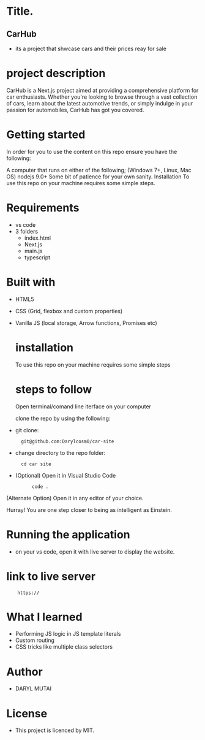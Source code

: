 
# Title.
 ## CarHub
- its a project that shwcase cars and their prices reay for sale 
# project description
CarHub is a Next.js project aimed at providing a comprehensive platform for car enthusiasts. Whether you're looking to browse through a vast collection of cars, learn about the latest automotive trends, or simply indulge in your passion for automobiles, CarHub has got you covered.

# Getting started
In order for you to use the content on this repo ensure you have the following:

A computer that runs on either of the following; (Windows 7+, Linux, Mac OS) nodejs 9.0+ Some bit of patience for your own sanity. Installation To use this repo on your machine requires some simple steps.

# Requirements
- vs code
- 3 folders
    - index.html
    - Next.js
    - main.js
    - typescript
# Built with
- HTML5
- CSS (Grid, flexbox and custom properties)
- Vanilla JS (local storage, Arrow functions, Promises etc)
  

    # installation
    To use this repo on your machine requires some simple steps

    # steps to follow
    Open terminal/comand line iterface on your computer

    clone the repo by using the following:

- git clone:

        git@github.com:Darylcosm0/car-site

- change directory to the repo folder:

        cd car site

- (Optional) Open it in Visual Studio Code

            code .

(Alternate Option) Open it in any editor of your choice.

Hurray! You are one step closer to being as intelligent as Einstein.

# Running the application

- on your vs code, open it with live server to display the website.
# link to live server
        https://
# What I learned
- Performing JS logic in JS template literals
- Custom routing
- CSS tricks like multiple class selectors


# Author
- DARYL MUTAI

# License
- This project is licenced by MIT.


